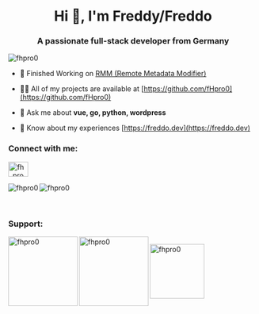 <h1 align="center">Hi 👋, I'm Freddy/Freddo</h1>
<h3 align="center">A passionate full-stack developer from Germany</h3>

<p align="left"> <img src="https://komarev.com/ghpvc/?username=fhpro0&label=Profile%20views&color=0e75b6&style=flat" alt="fhpro0" /> </p>

- 🥅 Finished Working on [RMM (Remote Metadata Modifier)](https://github.com/fHpro0/rmm)

- 👨‍💻 All of my projects are available at [https://github.com/fHpro0](https://github.com/fHpro0)

- 💬 Ask me about **vue, go, python, wordpress**

- 📄 Know about my experiences [https://freddo.dev](https://freddo.dev)

<h3 align="left">Connect with me:</h3>
<p align="left">
<a href="https://instagram.com/fh_pro0" target="blank"><img align="center" src="https://raw.githubusercontent.com/rahuldkjain/github-profile-readme-generator/master/src/images/icons/Social/instagram.svg" alt="fh_pro0" height="30" width="40" /></a>
</p>

<p><img align="left" src="https://github-readme-stats.vercel.app/api/top-langs?username=fhpro0&show_icons=true&locale=en&layout=compact" alt="fhpro0" /><img align="center" src="https://github-readme-stats.vercel.app/api?username=fhpro0&show_icons=true&locale=en" alt="fhpro0" /></p>
<br>
<h3 align="left">Support:</h3>
<p style="display:flex; align-items: center;">
    <a href="https://www.buymeacoffee.com/fhpro0"> <img align="left" src="https://cdn.buymeacoffee.com/buttons/v2/default-yellow.png" width="140" alt="fhpro0" /> </a>
                <a href="https://ko-fi.com/fhpro0"> <img align="left" src="https://cdn.ko-fi.com/cdn/kofi3.png?v=3" width="140" alt="fhpro0" /> </a>
                <a href="https://www.paypal.com/donate/?hosted_button_id=GAHA87CHTKD22"> <img align="left" src="https://www.paypalobjects.com/en_US/i/btn/btn_donate_LG.gif" width="110" alt="fhpro0" /> </a>
</p>
